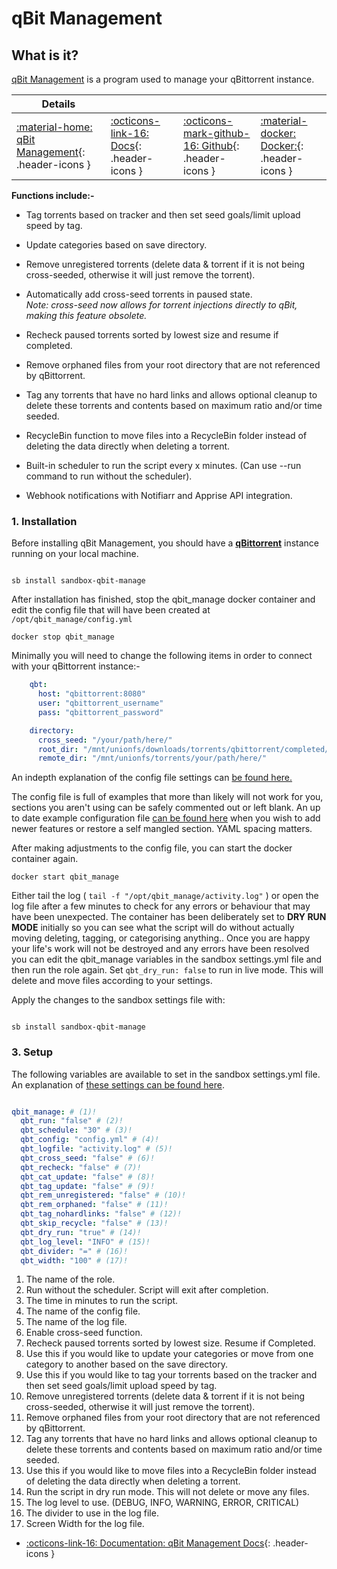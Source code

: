# qBit Management

## What is it?

[qBit Management](https://github.com/StuffAnThings/qbit_manage) is a program used to manage your qBittorrent instance.

| Details     |             |             |             |
|-------------|-------------|-------------|-------------|
| [:material-home: qBit Management](https://github.com/StuffAnThings/qbit_manage){: .header-icons } | [:octicons-link-16: Docs](https://github.com/StuffAnThings/qbit_manage/wiki){: .header-icons } | [:octicons-mark-github-16: Github](https://github.com/StuffAnThings/qbit_manage){: .header-icons } | [:material-docker: Docker:](https://hotio.dev/containers/qbitmanage/){: .header-icons } |

**Functions include:-** <br />

- Tag torrents based on tracker and then set seed goals/limit upload speed by tag.

- Update categories based on save directory.

- Remove unregistered torrents (delete data & torrent if it is not being cross-seeded, otherwise it will just remove the torrent).

- Automatically add cross-seed torrents in paused state. <br />
    *Note: cross-seed now allows for torrent injections directly to qBit, making this feature obsolete.*

- Recheck paused torrents sorted by lowest size and resume if completed.

- Remove orphaned files from your root directory that are not referenced by qBittorrent.

- Tag any torrents that have no hard links and allows optional cleanup to delete these torrents and contents based on maximum ratio and/or time seeded.

- RecycleBin function to move files into a RecycleBin folder instead of deleting the data directly when deleting a torrent.

- Built-in scheduler to run the script every x minutes. (Can use --run command to run without the scheduler).

- Webhook notifications with Notifiarr and Apprise API integration.

### 1. Installation

Before installing qBit Management, you should have a **[qBittorrent](../../apps/qbittorrent.md)** instance running on your local machine.

``` shell

sb install sandbox-qbit-manage

```

After installation has finished, stop the qbit_manage docker container and edit the config file that will have been created at `/opt/qbit_manage/config.yml`

```shell
docker stop qbit_manage
```

Minimally you will need to change the following items in order to connect with your qBittorrent instance:-

```yaml
    qbt:
      host: "qbittorrent:8080"
      user: "qbittorrent_username"
      pass: "qbittorrent_password"

    directory:
      cross_seed: "/your/path/here/"
      root_dir: "/mnt/unionfs/downloads/torrents/qbittorrent/completed/"
      remote_dir: "/mnt/unionfs/torrents/your/path/here/"
```

An indepth explanation of the config file settings can [be found here.](https://github.com/StuffAnThings/qbit_manage/wiki/Config-Setup#config-file)

The config file is full of examples that more than likely will not work for you, sections you aren't using can be safely commented out or left blank. An up to date example configuration file [can be found here](https://github.com/StuffAnThings/qbit_manage/blob/master/config/config.yml.sample) when you wish to add newer features or restore a self mangled section. YAML spacing matters.

After making adjustments to the config file, you can start the docker container again.

```shell
docker start qbit_manage
```

Either tail the log ( `tail -f "/opt/qbit_manage/activity.log"` ) or open the log file after a few minutes to check for any errors or behaviour that may have been unexpected. The container has been deliberately set to **DRY RUN MODE** initially so you can see what the script will do without actually moving deleting, tagging, or categorising anything.. Once you are happy your life's work will not be destroyed and any errors have been resolved you can edit the qbit_manage variables in the sandbox settings.yml file and then run the role again. Set `qbt_dry_run: false` to run in live mode. This will delete and move files according to your settings.

Apply the changes to the sandbox settings file with:

``` shell

sb install sandbox-qbit-manage

```

### 3. Setup

The following variables are available to set in the sandbox settings.yml file. An explanation of [these settings can be found here](https://github.com/StuffAnThings/qbit_manage/wiki/Docker-Installation).

``` yaml title="settings.yml"

qbit_manage: # (1)!
  qbt_run: "false" # (2)!
  qbt_schedule: "30" # (3)!
  qbt_config: "config.yml" # (4)!
  qbt_logfile: "activity.log" # (5)!
  qbt_cross_seed: "false" # (6)!
  qbt_recheck: "false" # (7)!
  qbt_cat_update: "false" # (8)!
  qbt_tag_update: "false" # (9)!
  qbt_rem_unregistered: "false" # (10)!
  qbt_rem_orphaned: "false" # (11)!
  qbt_tag_nohardlinks: "false" # (12)!
  qbt_skip_recycle: "false" # (13)!
  qbt_dry_run: "true" # (14)!
  qbt_log_level: "INFO" # (15)!
  qbt_divider: "=" # (16)!
  qbt_width: "100" # (17)!

```

1. The name of the role.
2. Run without the scheduler. Script will exit after completion.
3. The time in minutes to run the script.
4. The name of the config file.
5. The name of the log file.
6. Enable cross-seed function.
7. Recheck paused torrents sorted by lowest size. Resume if Completed.
8. Use this if you would like to update your categories or move from one category to another based on the save directory.
9. Use this if you would like to tag your torrents based on the tracker and then set seed goals/limit upload speed by tag.
10. Remove unregistered torrents (delete data & torrent if it is not being cross-seeded, otherwise it will just remove the torrent).
11. Remove orphaned files from your root directory that are not referenced by qBittorrent.
12. Tag any torrents that have no hard links and allows optional cleanup to delete these torrents and contents based on maximum ratio and/or time seeded.
13. Use this if you would like to move files into a RecycleBin folder instead of deleting the data directly when deleting a torrent.
14. Run the script in dry run mode. This will not delete or move any files.
15. The log level to use. (DEBUG, INFO, WARNING, ERROR, CRITICAL)
16. The divider to use in the log file.
17. Screen Width for the log file.

- [:octicons-link-16: Documentation: qBit Management Docs](https://github.com/StuffAnThings/qbit_manage/wiki){: .header-icons }
